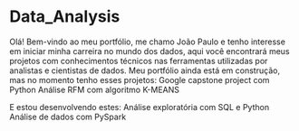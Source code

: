 # Data_Analysis   
Olá! Bem-vindo ao meu portfólio, me chamo João Paulo e tenho interesse em iniciar minha carreira no mundo dos dados, aqui você encontrará meus projetos com conhecimentos técnicos nas ferramentas utilizadas por analistas e cientistas de dados.
Meu portfólio ainda está em construção, mas no momento tenho esses projetos:
Google capstone project com Python
Análise RFM com algoritmo K-MEANS

E estou desenvolvendo estes:
Análise exploratória com SQL e Python
Análise de dados com PySpark
